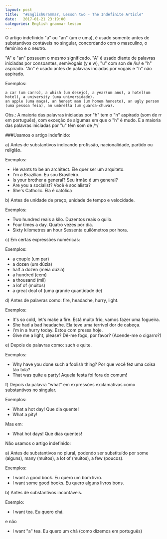 ```yaml
---
layout: post
title:  "#EnglishGrammar, Lesson two - The Indefinite Article"
date:   2017-01-21 23:19:00
categories: English grammar lesson
---
```


O artigo indefinido "a" ou "an" (um e uma), é usado somente antes 
de substantivos contáveis no singular, concordando com o masculino, o feminino e o neutro.

"A" e "an" possuem o mesmo significado. "A" é usado diante de 
palavras iniciadas por consoantes, semivogais (y e w), "u" com son de /iu/ e "h" aspirado. "An" é usado antes de palavras inciadas por vogais e "h" não aspirado.

Exemplos:
	
	a car (um carro), a whish (um desejo), a year(um ano), a hotel(um hotel), a university (uma universidade).
	an apple (uma maça), an honest man (um homem honesto), an ugly person (uma pessoa feia), an umbrella (um guarda-chuva).

Obs.: A maioria das palavras iniciadas por "h" tem o "h" aspirado (som de rr em português), com exceção de algumas em que o "h" é mudo. E a maioria das palavras iniciadas por "u" têm som de /^/

###Usamos o artigo indefinido:

a) Antes de substantivos indicando profissão, nacionalidade, partido ou religião.

Exemplos:

* He wants to be an architect.
Ele quer ser um arquiteto.
* I'm a Brazilian.
Eu sou Brasileiro.
* Is your brother a general?
Seu irmão é um general?
* Are you a socialist?
Você é socialista?
* She's Catholic.
Ela é católica

b) Antes de unidade de preço, unidade de tempo e velocidade.

Exemplos:

* Two hundred reais a kilo.
Duzentos reais o quilo.
* Four times a day.
Quatro vezes por dia.
* Sixty kilometres an hour
Sessenta quilômetros por hora.

c) Em certas expressões numéricas:

Exemplos:

* a couple (um par)
* a dozen (um dúzia)
* half a dozen (meia dúzia)
* a hundred (cem)
* a thousand (mil)
* a lof of (muitos)
* a great deal of (uma grande quantidade de)

d) Antes de palavras como: fire, headache, hurry, light.

Exemplos:

* It's so cold, let's make a fire.
Está muito frio, vamos fazer uma fogueira.
* She had a bad headache.
Ela teve uma terrível dor de cabeça.
* I'm in a hurry today.
Estou com pressa hoje.
* Give me a light, please?
Dê-me fogo, por favor? (Acende-me o cigarro?)

e) Depois de palavras como: such e quite.

Exemplos:

* Why have you done such a foolish thing?
Por que você fez uma coisa tão tola?
* That was quite a party!
Aquela festa foi fora do comum!

f) Depois da palavra "what" em expressões exclamativas como substantivos no singular.

Exemplos:

* What a hot day!
Que dia quente!
* What a pity!

Mas em:

* What hot days!
Que dias quentes!

Não usamos o artigo indefinido:

a) Antes de substantivos no plural, podendo ser substituído por some (alguns), many (muitos), a lot of (muitos), a few (poucos).

Exemplos:

* I want a good book.
Eu quero um bom livro.
* I want some good books.
Eu quero alguns livros bons.

b) Antes de substantivos incontáveis.

Exemplo:

* I want tea.
Eu quero chá.

e não

* I want "a" tea.
Eu quero um chá (como dizemos em português)